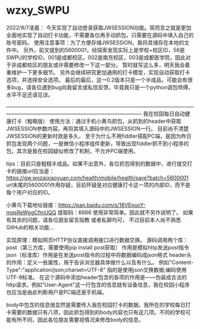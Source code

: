 # wzxy_SWPU
2022/9/7凌晨：
  今天实现了自动登录获取JWSESSION功能。简而言之就是更加全面地实现了自动打卡功能，不需要各位再手动抓包，只需要在源码中填入自己的账号密码。
  使用注意事项：为了方便存储JWSESSION，我将其储存在本地的文件中。 另外，前文提到的5600001，经探索发现实际上是学校+校区ID，56是SWPU的学校ID，001是成都校区，002是南充校区，003是成都医学院，因此对于非成都校区的朋友或许需要修改一下这一部分。
  暂时就写这么多，明天我会着重维护一下更多细节。
  另外会继续研究更加通用的打卡模型，实现自动获取打卡选项，并选择安全选项。
  最后的最后，这一0.2版本只是一个半成品，可能会有很多bug，请各位遇到bug向我留言或私信反馈，毕竟我只是一个python调包师傅，水平不足还请见谅。

——————————————————————————————————————————————————————————————
我在校园每日自动健康打卡（粗略版）
使用方法：通过手机小黄鸟抓包，从抓到的header中获取JWSESSION参数内容。再将其填入源码中的JWSESSION一行。
目前尚不清楚JWSESSION的更新时效是多久， 至于为什么不用fiddler搭配PC端，是因为昨日抓包发现两个问题，一是微信小程序组件更新，导致出现fiddler抓不到小程序的包，其次是我在校园疑似修改了机制，不允许PC端使用。

tips：目前只是粗糙半成品。如果不出意外，各位抓包得到的数据中，进行提交打卡的链接url应当是：
https://gw.wozaixiaoyuan.com/health/mobile/health/save?batch=5600001
url末尾的5600001作用存疑，目前怀疑是对应健康打卡这一项的内部ID，而不是每个用户对应的ID。

小黄鸟下载地址链接：https://pan.baidu.com/s/18VEpucY-mqsReWggCfmUQQ 
提取码：6666
使用非常简单。因此就不另作说明了。
如果有其余的问题，请各位朋友留言指教 或者私聊均可， 不过目前本人尚不熟悉GitHub的相关功能...




实现原理：模拟网页HTTP协议直接调用接口进行数据交换。
源码调用两个库：post（第三方库，需要使用pip install post获取） 作用是模拟http发送post指令
              json（标准库）作用是在发送post指令的过程中将数据编码成json格式
header头的作用：定义一些属性，用于告诉浏览器具体做什么以及有什么。 例如"Content-Type":"application/json;charset=UTF-8" 指的是使用json交换数据;编码使用UTF-8标准。
在这个源码中添加header包含的各项的作用是——伪装成合法的http请求。例如"User-Agent"这一行包含的信息就有设备信息，我在校园小程序也应当是由此判断用户是PC端还是手机端。

body中包含的信息很显然是需要传入我在校园打卡的数据。我所在的学校每日打卡需要的数据只有八项，因此抓包得到的body内容也只有这几项。不同的学校可能有所不同，因此各位朋友需要视情况来修改body的信息。
